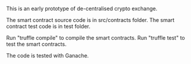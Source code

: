 This is an early prototype of de-centralised crypto exchange.

The smart contract source code is in src/contracts folder.
The smart contract test code is in test folder.

Run "truffle compile" to compile the smart contracts.
Run "truffle test" to test the smart contracts.

The code is tested with Ganache.
